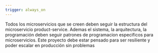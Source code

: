 ```yaml
---
trigger: always_on
---
```


Todos los microservicios que se creen deben seguir la estructura del microservicio product-service. Ademas el sistema, la arquitectura, la programación deben seguir patrones de programacion especificos para microservicios. Este proyecto debe estar pensado para ser resiliente y poder escalar en producción sin problemas